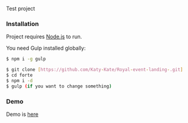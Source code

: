  Test project

### Installation

Project requires [Node.js](https://nodejs.org/) to run.

You need Gulp installed globally:

```sh
$ npm i -g gulp
```

```sh
$ git clone [https://github.com/Katy-Kate/Royal-event-landing-.git]
$ cd forte
$ npm i -d
$ gulp (if you want to change something)
```

### Demo
Demo is [here](https://katy-kate.github.io/royal-enent/)
